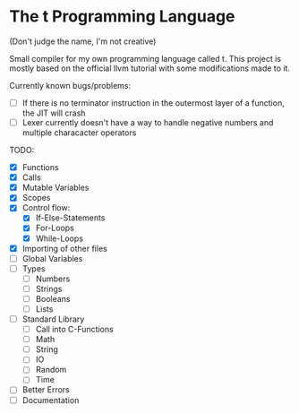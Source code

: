 # The t Programming Language
(Don't judge the name, I'm not creative)

Small compiler for my own programming language called t.
This project is mostly based on the official llvm tutorial with some modifications made to it.

Currently known bugs/problems:
- [ ] If there is no terminator instruction in the outermost layer of a function, the JIT will crash
- [ ] Lexer currently doesn't have a way to handle negative numbers and multiple characacter operators

TODO:
- [x] Functions
- [x] Calls
- [x] Mutable Variables
- [x] Scopes
- [x] Control flow:
  - [x] If-Else-Statements
  - [x] For-Loops
  - [x] While-Loops
- [x] Importing of other files
- [ ] Global Variables
- [ ] Types
  - [ ] Numbers
  - [ ] Strings
  - [ ] Booleans
  - [ ] Lists
- [ ] Standard Library
  - [ ] Call into C-Functions
  - [ ] Math
  - [ ] String
  - [ ] IO
  - [ ] Random
  - [ ] Time
- [ ] Better Errors
- [ ] Documentation